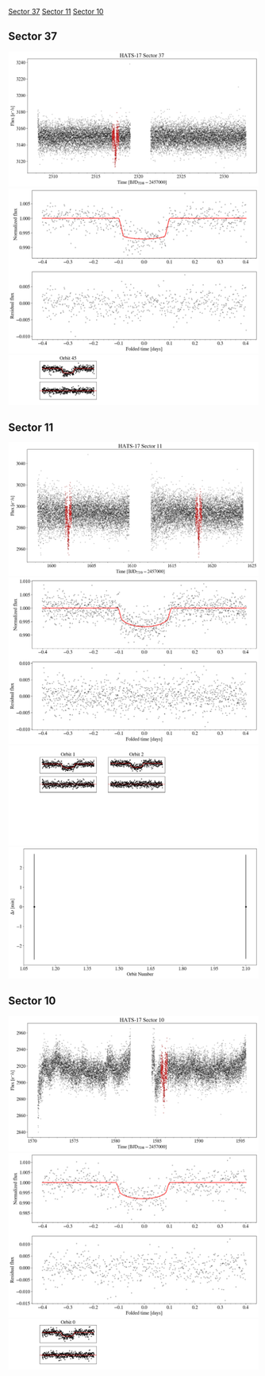 [Sector 37](#sector37)
[Sector 11](#sector11)
[Sector 10](#sector10)

<a name = "sector37"></a>
## Sector 37
![alt text](/tt/HATS-17_Sector_37/HATS-17_Sector_37_a_TimeSeries.png)
![alt text](/tt/HATS-17_Sector_37/HATS-17_Sector_37_b_FoldedLightCurve.png)
![alt text](/tt/HATS-17_Sector_37/HATS-17_Sector_37_b_IndividualTransitsWithFit.png)
 

<a name = "sector11"></a>
## Sector 11
![alt text](/tt/HATS-17_Sector_11/HATS-17_Sector_11_a_TimeSeries.png)
![alt text](/tt/HATS-17_Sector_11/HATS-17_Sector_11_b_FoldedLightCurve.png)
![alt text](/tt/HATS-17_Sector_11/HATS-17_Sector_11_b_IndividualTransitsWithFit.png)
![alt text](/tt/HATS-17_Sector_11/HATS-17_Sector_11_c_TimingResiduals.png)

<a name = "sector10"></a>
## Sector 10
![alt text](/tt/HATS-17_Sector_10/HATS-17_Sector_10_a_TimeSeries.png)
![alt text](/tt/HATS-17_Sector_10/HATS-17_Sector_10_b_FoldedLightCurve.png)
![alt text](/tt/HATS-17_Sector_10/HATS-17_Sector_10_b_IndividualTransitsWithFit.png)
 


